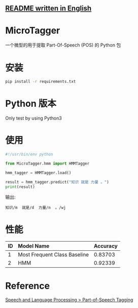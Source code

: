 [README written in English](README.en-US.md)
------------------------------

# MicroTagger
一个微型的用于提取 Part-Of-Speech (POS) 的 Python 包

# 安装
```bash
pip install -r requirements.txt
```

# Python 版本
Only test by using Python3

# 使用
```python
#!/usr/bin/env python

from MicroTagger.hmm import HMMTagger

hmm_tagger = HMMTagger.load()

result = hmm_tagger.predict("知识 就是 力量 。")
print(result)
```

输出:
```text
知识/m  就是/d  力量/n  。/wj
```


# 性能

| ID | Model Name                   | Accuracy |
|:---|:-----------------------------|:---------|
| 1  | Most Frequent Class Baseline | 0.83703  |
| 2  | HMM                          | 0.92339  |

# Reference
[Speech and Language Processing > Part-of-Speech Tagging]([](https://web.stanford.edu/~jurafsky/slp3/10.pdf))
